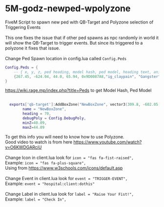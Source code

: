 # 5M-godz-newped-wpolyzone

FiveM Script to spawn new ped with QB-Target and Polyzone selection of Triggering Events
<BR>
<BR>
This one fixes the issue that if other ped spawns as npc randomly in world it will show the QB-Target to trigger events. But since its triggered to a polyzone it fixes that issue.
<BR>
<BR>
Change Ped Spawn location in config.lua called ```Config.Peds```

```lua
Config.Peds = {
    -- { x, y, z, ped heading, model hash, ped model, heading text, animation info }
    {267.45, -624.04, 44.0, 65.94, 0x9D0087A8,"ig_claypain", "Gangster", "amb@world_human_aa_smoke@male@idle_a"}
}
```
https://wiki.rage.mp/index.php?title=Peds to get Model Hash, Ped Model
<BR>
<BR> 
```lua
  exports['qb-target']:AddBoxZone("NewBoxZone", vector3(309.8, -602.05, 43.29), 1, 1, {
        name = "NewBoxZone",
        heading = 70,
        debugPoly = Config.DebugPoly,
        minZ=40.09,
        maxZ=44.09
```
To get this info you will need to know how to use Polyzone. 
<BR>Good video to watch is from here https://www.youtube.com/watch?v=O6KWDGARciU
<BR>
<BR>
Change Icon in client.lua look for ```icon = "fas fa-fist-raised",```
<BR>Example: ```icon = "fas fa-plus-square",```
<BR>Using from https://www.w3schools.com/icons/default.asp
<BR>
<BR>
Change Event in client.lua look for ```event = "TRIGGER-EVENT",``` 
<BR>Example: ```event = "hospital:client:dothis"```
<BR>
<BR>
Change Label in client.lua look for ```label = "Raise Your Fist!",``` 
<BR>Example: ```label = "Check In",``` 
